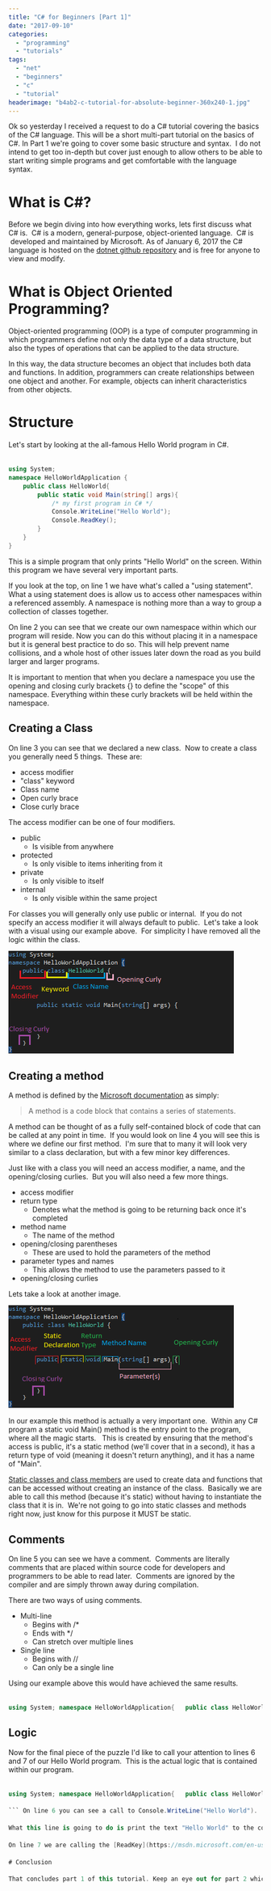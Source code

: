 ```yaml
---
title: "C# for Beginners [Part 1]"
date: "2017-09-10"
categories: 
  - "programming"
  - "tutorials"
tags: 
  - "net"
  - "beginners"
  - "c"
  - "tutorial"
headerimage: "b4ab2-c-tutorial-for-absolute-beginner-360x240-1.jpg"
---
```


Ok so yesterday I received a request to do a C# tutorial covering the basics of the C# language. This will be a short multi-part tutorial on the basics of C#. In Part 1 we're going to cover some basic structure and syntax.  I do not intend to get too in-depth but cover just enough to allow others to be able to start writing simple programs and get comfortable with the language syntax.

# What is C#?

Before we begin diving into how everything works, lets first discuss what C# is.  C# is a modern, general-purpose, object-oriented language.  C# is  developed and maintained by Microsoft. As of January 6, 2017 the C# language is hosted on the [dotnet github repository](https://github.com/dotnet/csharplang) and is free for anyone to view and modify.

# What is Object Oriented Programming?

Object-oriented programming (OOP) is a type of computer programming in which programmers define not only the data type of a data structure, but also the types of operations that can be applied to the data structure.

In this way, the data structure becomes an object that includes both data and functions. In addition, programmers can create relationships between one object and another. For example, objects can inherit characteristics from other objects.

# Structure

Let's start by looking at the all-famous Hello World program in C#.

```csharp

using System; 
namespace HelloWorldApplication {   
    public class HelloWorld{     
        public static void Main(string[] args){       
            /* my first program in C# */       
            Console.WriteLine("Hello World");       
            Console.ReadKey();     
        }   
    } 
}

```

This is a simple program that only prints "Hello World" on the screen. Within this program we have several very important parts.

If you look at the top, on line 1 we have what's called a "using statement". What a using statement does is allow us to access other namespaces within a referenced assembly. A namespace is nothing more than a way to group a collection of classes together.

On line 2 you can see that we create our own namespace within which our program will reside. Now you can do this without placing it in a namespace but it is general best practice to do so. This will help prevent name collisions, and a whole host of other issues later down the road as you build larger and larger programs.

It is important to mention that when you declare a namespace you use the opening and closing curly brackets {} to define the "scope" of this namespace. Everything within these curly brackets will be held within the namespace.

## Creating a Class

On line 3 you can see that we declared a new class.  Now to create a class you generally need 5 things.  These are:

- access modifier
- "class" keyword
- Class name
- Open curly brace
- Close curly brace

The access modifier can be one of four modifiers.

- public
    - Is visible from anywhere
- protected
    - Is only visible to items inheriting from it
- private
    - Is only visible to itself
- internal
    - Is only visible within the same project

For classes you will generally only use public or internal.  If you do not specify an access modifier it will always default to public.  Let's take a look with a visual using our example above.  For simplicity I have removed all the logic within the class.

![](../../../public/imgs/posts/2017-09-10/37ac8-untitled.png)

## Creating a method

A method is defined by the [Microsoft documentation](https://docs.microsoft.com/en-us/dotnet/csharp/programming-guide/classes-and-structs/methods) as simply:

> A method is a code block that contains a series of statements.

A method can be thought of as a fully self-contained block of code that can be called at any point in time.  If you would look on line 4 you will see this is where we define our first method.  I'm sure that to many it will look very similar to a class declaration, but with a few minor key differences.

Just like with a class you will need an access modifier, a name, and the opening/closing curlies.  But you will also need a few more things.

- access modifier
- return type
    - Denotes what the method is going to be returning back once it's completed
- method name
    - The name of the method
- opening/closing parentheses
    - These are used to hold the parameters of the method
- parameter types and names
    - This allows the method to use the parameters passed to it
- opening/closing curlies

Lets take a look at another image.

![](../../../public/imgs/posts/2017-09-10/0254e-untitled-1.png)

In our example this method is actually a very important one.  Within any C# program a static void Main() method is the entry point to the program, where all the magic starts.   This is created by ensuring that the method's access is public, it's a static method (we'll cover that in a second), it has a return type of void (meaning it doesn't return anything), and it has a name of "Main".

[Static classes and class members](https://msdn.microsoft.com/en-us/library/79b3xss3(v=vs.80).aspx) are used to create data and functions that can be accessed without creating an instance of the class.  Basically we are able to call this method (because it's static) without having to instantiate the class that it is in.  We're not going to go into static classes and methods right now, just know for this purpose it MUST be static.

## Comments

On line 5 you can see we have a comment.  Comments are literally comments that are placed within source code for developers and programmers to be able to read later.  Comments are ignored by the compiler and are simply thrown away during compilation.

There are two ways of using comments.

- Multi-line
    - Begins with /\*
    - Ends with \*/
    - Can stretch over multiple lines
- Single line
    - Begins with //
    - Can only be a single line

Using our example above this would have achieved the same results.

```csharp

using System; namespace HelloWorldApplication{   public class HelloWorld{     public static void Main(string[] args){       // my first program in C#       Console.WriteLine("Hello World");       Console.ReadKey();     }   } }

```

## Logic

Now for the final piece of the puzzle I'd like to call your attention to lines 6 and 7 of our Hello World program.  This is the actual logic that is contained within our program.

```csharp

using System; namespace HelloWorldApplication{   public class HelloWorld{     public static void Main(string[] args){       // my first program in C#       Console.WriteLine("Hello World");       Console.ReadKey();     }   } }

``` On line 6 you can see a call to Console.WriteLine("Hello World").  What this is doing is calling the static class "Console" and calling the static method within this class called [WriteLine](https://msdn.microsoft.com/en-us/library/system.console.writeline(v=vs.110).aspx).  Along with this we are passing in a [string](https://docs.microsoft.com/en-us/dotnet/csharp/programming-guide/strings/) as a parameter.

What this line is going to do is print the text "Hello World" to the console.  Nothing more, nothing less.

On line 7 we are calling the [ReadKey](https://msdn.microsoft.com/en-us/library/system.console.readkey(v=vs.110).aspx) method within the Console class.  The ReadKey method is going to sit there waiting for user input.  Traditionally you would actually get back whatever the user typed in for further processing.  Here we are just using it to force the program to wait before completing.  Without this line our program would open, print out "Hello World" on the console, and then immediately close as it would have nothing to stop it from completing.

# Conclusion

That concludes part 1 of this tutorial. Keep an eye out for part 2 which will be coming shortly!
